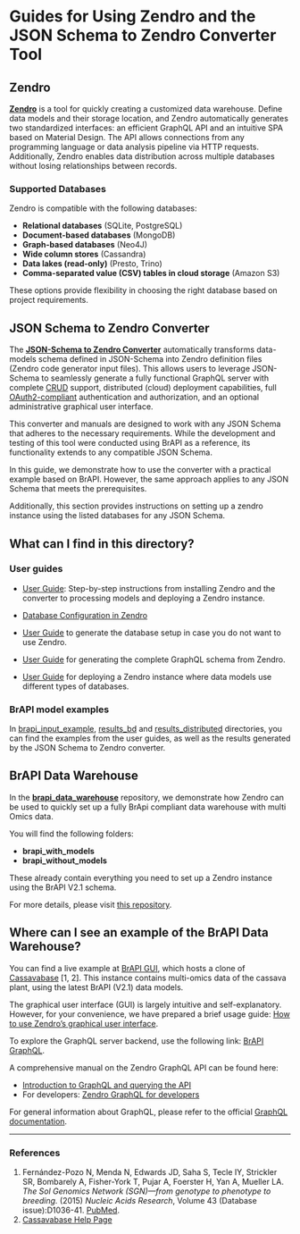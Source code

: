 # Guides for Using Zendro and the JSON Schema to Zendro Converter Tool

## Zendro

**[Zendro](https://zendro-dev.github.io/)** is a tool for quickly creating a customized data warehouse. Define data models and their storage location, and Zendro automatically generates two standardized interfaces: an efficient GraphQL API and an intuitive SPA based on Material Design. The API allows connections from any programming language or data analysis pipeline via HTTP requests. Additionally, Zendro enables data distribution across multiple databases without losing relationships between records.

### Supported Databases
Zendro is compatible with the following databases:

- **Relational databases** (SQLite, PostgreSQL)
- **Document-based databases** (MongoDB)
- **Graph-based databases** (Neo4J)
- **Wide column stores** (Cassandra)
- **Data lakes (read-only)** (Presto, Trino)
- **Comma-separated value (CSV) tables in cloud storage** (Amazon S3)

These options provide flexibility in choosing the right database based on project requirements.

## JSON Schema to Zendro Converter

The [**JSON-Schema to Zendro Converter**](https://github.com/Zendro-dev/JSON-Schema-to-Zendro-Converter) automatically transforms data-models schema defined in JSON-Schema into Zendro definition files (Zendro code generator input files). This allows users to leverage JSON-Schema to seamlessly generate a fully functional GraphQL server with complete [CRUD](https://en.wikipedia.org/wiki/Create,_read,_update_and_delete) support, distributed (cloud) deployment capabilities, full [OAuth2-compliant](https://oauth.net/2/) authentication and authorization, and an optional administrative graphical user interface.  

This converter and manuals are designed to work with any JSON Schema that adheres to the necessary requirements. While the development and testing of this tool were conducted using BrAPI as a reference, its functionality extends to any compatible JSON Schema.

In this guide, we demonstrate how to use the converter with a practical example based on BrAPI. However, the same approach applies to any JSON Schema that meets the prerequisites.

Additionally, this section provides instructions on setting up a zendro instance using the listed databases for any JSON Schema.

## What can I find in this directory?

### User guides

- [User Guide](https://github.com/Zendro-dev/JSON-Schema-to-Zendro-Converter/blob/main/manuals/How_to_use_converter_and_zendro.md#how-to-setup-zendro-using-the-supported-databases): Step-by-step instructions from installing Zendro and the converter to processing models and deploying a Zendro instance.

- [Database Configuration in Zendro](https://github.com/Zendro-dev/JSON-Schema-to-Zendro-Converter/blob/main/manuals/How_to_use_converter_and_zendro.md#6-configure-the-database)

- [User Guide](https://github.com/Zendro-dev/JSON-Schema-to-Zendro-Converter/blob/main/manuals/How_to_use_converter_and_zendro.md#9-find-migration-to-setup-your-database) to generate the database setup in case you do not want to use Zendro.

- [User Guide](https://github.com/Zendro-dev/JSON-Schema-to-Zendro-Converter/blob/main/manuals/How_to_use_converter_and_zendro.md#10-find-migration-to-generate-the-complete-graphql-schema)  for generating the complete GraphQL schema from Zendro.

- [User Guide](https://github.com/Zendro-dev/JSON-Schema-to-Zendro-Converter/blob/main/manuals/How_to_use_converter_and_zendro.md#12-mix-different-databases-for-different-data-models) for deploying a Zendro instance where data models use different types of databases.

### BrAPI model examples

In [brapi_input_example](https://github.com/Zendro-dev/JSON-Schema-to-Zendro-Converter/tree/main/brapi_input_example), [results_bd](https://github.com/Zendro-dev/JSON-Schema-to-Zendro-Converter/tree/main/results_bd) and [results_distributed](https://github.com/Zendro-dev/JSON-Schema-to-Zendro-Converter/tree/main/results_distributed) directories, you can find the examples from the user guides, as well as the results generated by the JSON Schema to Zendro converter.

## BrAPI Data Warehouse  

In the **[brapi_data_warehouse](https://github.com/Zendro-dev/brapi_data_warehouse)** repository, we demonstrate how Zendro can be used to quickly set up a fully BrApi compliant data warehouse with multi Omics data. 

You will find the following folders:  

- **brapi_with_models**  
- **brapi_without_models**  

These already contain everything you need to set up a Zendro instance using the BrAPI V2.1 schema.  

For more details, please visit [this repository](https://github.com/Zendro-dev/brapi_data_warehouse).


## Where can I see an example of the BrAPI Data Warehouse?

You can find a live example at [BrAPI GUI](https://brapi-gui.zendro-dev.org/), which hosts a clone of [Cassavabase](https://www.cassavabase.org/) [1, 2]. This instance contains multi-omics data of the cassava plant, using the latest BrAPI (V2.1) data models.

The graphical user interface (GUI) is largely intuitive and self-explanatory. However, for your convenience, we have prepared a brief usage guide: [How to use Zendro’s graphical user interface](https://zendro-dev.github.io/usage/spa).

To explore the GraphQL server backend, use the following link: [BrAPI GraphQL](https://brapi-graphql.zendro-dev.org/graphql).

A comprehensive manual on the Zendro GraphQL API can be found here:  
- [Introduction to GraphQL and querying the API](https://zendro-dev.github.io/usage/graphql)  
- For developers: [Zendro GraphQL for developers](https://zendro-dev.github.io/api_root/graphql)  

For general information about GraphQL, please refer to the official [GraphQL documentation](https://graphql.org/).

---

### References  

1. Fernández-Pozo N, Menda N, Edwards JD, Saha S, Tecle IY, Strickler SR, Bombarely A, Fisher-York T, Pujar A, Foerster H, Yan A, Mueller LA. *The Sol Genomics Network (SGN)—from genotype to phenotype to breeding.* (2015) *Nucleic Acids Research*, Volume 43 (Database issue):D1036-41. [PubMed](https://pubmed.ncbi.nlm.nih.gov/25361971/).  
2. [Cassavabase Help Page](https://www.cassavabase.org/help)  

